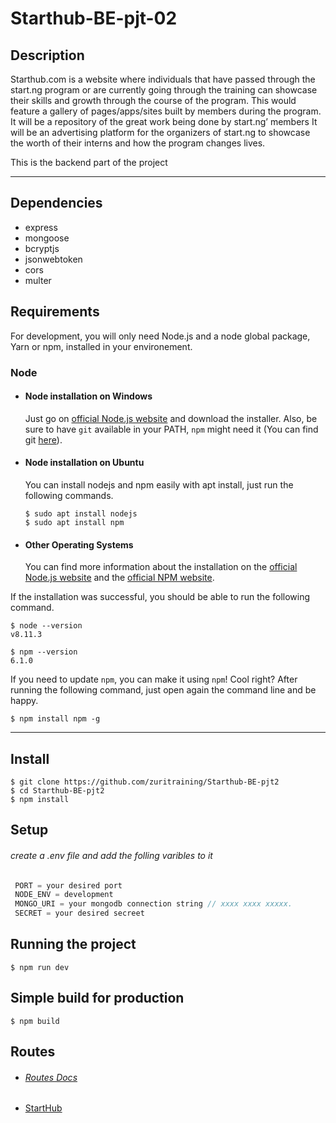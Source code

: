 # Starthub-BE-pjt-02

## Description

Starthub.com is a website where individuals that have passed through the start.ng program or are currently going through the training can showcase their skills and growth through the course of the program. This would feature a gallery of pages/apps/sites built by members during the program. It will be a repository of the great work being done by start.ng’ members It will be an advertising platform for the organizers of start.ng to showcase the worth of their interns and how the program changes lives.

This is the backend part of the project

---

## Dependencies

- express
- mongoose
- bcryptjs
- jsonwebtoken
- cors
- multer

## Requirements

For development, you will only need Node.js and a node global package, Yarn or npm, installed in your environement.

### Node

- #### Node installation on Windows

  Just go on [official Node.js website](https://nodejs.org/) and download the installer.
  Also, be sure to have `git` available in your PATH, `npm` might need it (You can find git [here](https://git-scm.com/)).

- #### Node installation on Ubuntu

  You can install nodejs and npm easily with apt install, just run the following commands.

      $ sudo apt install nodejs
      $ sudo apt install npm

- #### Other Operating Systems
  You can find more information about the installation on the [official Node.js website](https://nodejs.org/) and the [official NPM website](https://npmjs.org/).

If the installation was successful, you should be able to run the following command.

    $ node --version
    v8.11.3

    $ npm --version
    6.1.0

If you need to update `npm`, you can make it using `npm`! Cool right? After running the following command, just open again the command line and be happy.

    $ npm install npm -g

---

## Install

    $ git clone https://github.com/zuritraining/Starthub-BE-pjt2
    $ cd Starthub-BE-pjt2
    $ npm install

## Setup

###### create a .env file and add the folling varibles to it

```javascript
 PORT = your desired port
 NODE_ENV = development
 MONGO_URI = your mongodb connection string // xxxx xxxx xxxxx.
 SECRET = your desired secreet
```

## Running the project

    $ npm run dev

## Simple build for production

    $ npm build

## Routes

- ###### <a href="./docs/Readme.md">Routes Docs</a>
- <a href="http://localhost:4000">StartHub</a>
